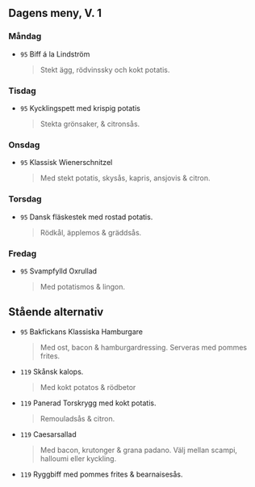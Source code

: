 ## Dagens meny, V. 1

### Måndag

* `95` Biff á la Lindström
  > Stekt ägg, rödvinssky och kokt potatis.

### Tisdag

* `95` Kycklingspett med krispig potatis
  > Stekta grönsaker, & citronsås.

### Onsdag

* `95` Klassisk Wienerschnitzel
  > Med stekt potatis, skysås, kapris, ansjovis & citron.

### Torsdag

* `95` Dansk fläskestek med rostad potatis.
  > Rödkål, äpplemos & gräddsås.

### Fredag

* `95` Svampfylld Oxrullad
  > Med potatismos & lingon.


## Stående alternativ

* `95` Bakfickans Klassiska Hamburgare
  > Med ost, bacon & hamburgardressing. Serveras med pommes frites.

* `119` Skånsk kalops.
  > Med kokt potatos & rödbetor

* `119` Panerad Torskrygg med kokt potatis.
  > Remouladsås & citron.

* `119` Caesarsallad
  > Med bacon, krutonger & grana padano. Välj mellan scampi, halloumi eller kyckling.
  
* `119` Ryggbiff med pommes frites & bearnaisesås.
  >
